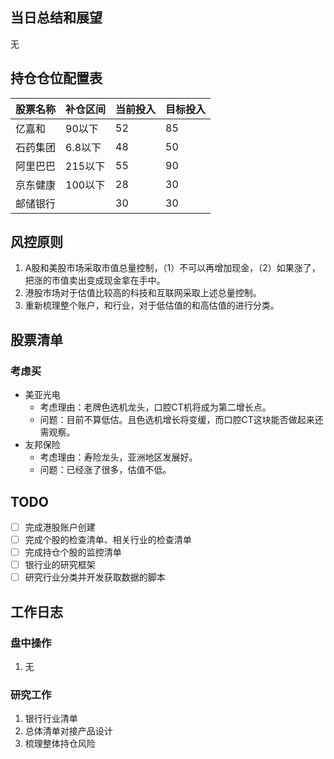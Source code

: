 ## 当日总结和展望

无

## 持仓仓位配置表

| 股票名称 | 补仓区间 | 当前投入 | 目标投入 |
| -------- | -------- | -------- | -------- |
| 亿嘉和   | 90以下   | 52       | 85       |
| 石药集团 | 6.8以下  | 48       | 50       |
| 阿里巴巴 | 215以下  | 55       | 90       |
| 京东健康 | 100以下  | 28       | 30       |
| 邮储银行 |          | 30       | 30       |

## 风控原则

1. A股和美股市场采取市值总量控制，（1）不可以再增加现金，（2）如果涨了，把涨的市值卖出变成现金拿在手中。
2. 港股市场对于估值比较高的科技和互联网采取上述总量控制。
3. 重新梳理整个账户，和行业，对于低估值的和高估值的进行分类。

## 股票清单

### 考虑买

* 美亚光电
  * 考虑理由：老牌色选机龙头，口腔CT机将成为第二增长点。
  * 问题：目前不算低估。且色选机增长将变缓，而口腔CT这块能否做起来还需观察。
* 友邦保险
  * 考虑理由：寿险龙头，亚洲地区发展好。
  * 问题：已经涨了很多，估值不低。

## TODO

- [ ] 完成港股账户创建
- [ ] 完成个股的检查清单、相关行业的检查清单
- [ ] 完成持仓个股的监控清单
- [ ] 银行业的研究框架
- [ ] 研究行业分类并开发获取数据的脚本

## 工作日志

### 盘中操作

1. 无

### 研究工作

1. 银行行业清单
2. 总体清单对接产品设计
3. 梳理整体持仓风险


